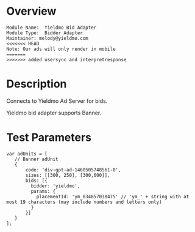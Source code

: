 # Overview

```
Module Name:  Yieldmo Bid Adapter
Module Type:  Bidder Adapter
Maintainer: melody@yieldmo.com
<<<<<<< HEAD
Note: Our ads will only render in mobile
=======
>>>>>>> added usersync and interpretresponse
```

# Description

Connects to Yieldmo Ad Server for bids.

Yieldmo bid adapter supports Banner.

# Test Parameters
```
var adUnits = [
   // Banner adUnit
   {
       code: 'div-gpt-ad-1460505748561-0', 
       sizes: [[300, 250], [300,600]],
       bids: [{
         bidder: 'yieldmo',
         params: {
           placementId: 'ym_034857038475' // 'ym_' + string with at most 19 characters (may include numbers and letters only) 
         }
       }]
   }
];
```